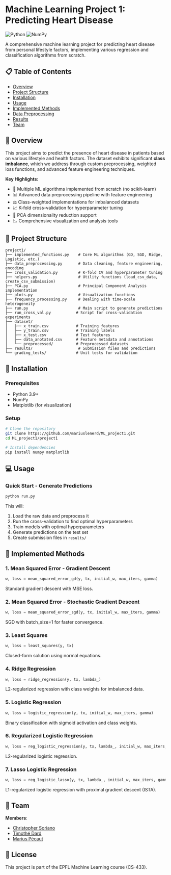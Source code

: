 # Machine Learning Project 1: Predicting Heart Disease

![Python](https://img.shields.io/badge/python-3.9+-blue.svg)
![NumPy](https://img.shields.io/badge/NumPy-scientific-green.svg)


A comprehensive machine learning project for predicting heart disease from personal lifestyle factors, implementing various regression and classification algorithms from scratch.

## 📋 Table of Contents
- [Overview](#overview)
- [Project Structure](#project-structure)
- [Installation](#installation)
- [Usage](#usage)
- [Implemented Methods](#implemented-methods)
- [Data Preprocessing](#data-preprocessing)
- [Results](#results)
- [Team](#team)

## 🎯 Overview

This project aims to predict the presence of heart disease in patients based on various lifestyle and health factors. The dataset exhibits significant **class imbalance**, which we address through custom preprocessing, weighted loss functions, and advanced feature engineering techniques.

**Key Highlights:**
- 🔬 Multiple ML algorithms implemented from scratch (no scikit-learn)
- 📊 Advanced data preprocessing pipeline with feature engineering
- ⚖️ Class-weighted implementations for imbalanced datasets
- 📈 K-fold cross-validation for hyperparameter tuning
- 🎨 PCA dimensionality reduction support
- 📉 Comprehensive visualization and analysis tools

## 📁 Project Structure

```
project1/
├── implemented_functions.py    # Core ML algorithms (GD, SGD, Ridge, Logistic, etc.)
├── data_preprocessing.py       # Data cleaning, feature engineering, encoding
├── cross_validation.py         # K-fold CV and hyperparameter tuning
├── helpers.py                  # Utility functions (load_csv_data, create_csv_submission)
├── PCA.py                      # Principal Component Analysis implementation
├── plots.py                    # Visualization functions
├── frequency_processing.py     # Dealing with time-scale heterogeneity
├── run.py                      # Main script to generate predictions
├── run_cross_val.py           # Script for cross-validation experiments
├── dataset/
│   ├── x_train.csv            # Training features
│   ├── y_train.csv            # Training labels
│   ├── x_test.csv             # Test features
│   ├── data_anotated.csv      # Feature metadata and annotations
│   └── preprocessed/          # Preprocessed datasets
├── results/                    # Submission files and predictions
└── grading_tests/             # Unit tests for validation
````

## 🚀 Installation

### Prerequisites
- Python 3.9+
- NumPy
- Matplotlib (for visualization)

### Setup
```bash
# Clone the repository
git clone https://github.com/mariuslenerd/ML_project1.git
cd ML_project1/project1

# Install dependencies
pip install numpy matplotlib
```

## 💻 Usage

### Quick Start - Generate Predictions
```bash
python run.py
```
This will:
1. Load the raw data and preprocess it
2. Run the cross-validation to find optimal hyperparameters
3. Train models with optimal hyperparameters
4. Generate predictions on the test set
5. Create submission files in `results/`


## 🧮 Implemented Methods

### 1. Mean Squared Error - Gradient Descent
```python
w, loss = mean_squared_error_gd(y, tx, initial_w, max_iters, gamma)
```
Standard gradient descent with MSE loss.

### 2. Mean Squared Error - Stochastic Gradient Descent
```python
w, loss = mean_squared_error_sgd(y, tx, initial_w, max_iters, gamma)
```
SGD with batch_size=1 for faster convergence.

### 3. Least Squares
```python
w, loss = least_squares(y, tx)
```
Closed-form solution using normal equations.

### 4. Ridge Regression
```python
w, loss = ridge_regression(y, tx, lambda_)
```
L2-regularized regression with class weights for imbalanced data.

### 5. Logistic Regression
```python
w, loss = logistic_regression(y, tx, initial_w, max_iters, gamma)
```
Binary classification with sigmoid activation and class weights.

### 6. Regularized Logistic Regression
```python
w, loss = reg_logistic_regression(y, tx, lambda_, initial_w, max_iters, gamma)
```
L2-regularized logistic regression.

### 7. Lasso Logistic Regression
```python
w, loss = reg_logistic_lasso(y, tx, lambda_, initial_w, max_iters, gamma)
```
L1-regularized logistic regression with proximal gradient descent (ISTA).


## 👥 Team
**Members**: 
- [Christopher Soriano](https://github.com/SorianoChristopher)
- [Timothé Dard](https://github.com/timotda)
- [Marius Pécaut](https://github.com/mariuslenerd)


## 📄 License

This project is part of the EPFL Machine Learning course (CS-433).
